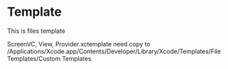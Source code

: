 # Template

This is files template 

ScreenVC, View, Provider.xctemplate need copy to 
/Applications/Xcode.app/Contents/Developer/Library/Xcode/Templates/File Templates/Custom Templates


